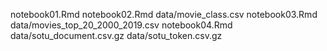 notebook01.Rmd
notebook02.Rmd
data/movie_class.csv
notebook03.Rmd
data/movies_top_20_2000_2019.csv
notebook04.Rmd
data/sotu_document.csv.gz
data/sotu_token.csv.gz
